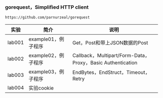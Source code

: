 ### gorequest，Simplified HTTP client
`https://github.com/parnurzeal/gorequest`

|实验|简介|说明|
|---|---|---|
|lab001|example01，例子程序|Get，Post和带上JSON数据的Post|
|lab002|example02，例子程序|Callback，Multipart/Form-Data，Proxy，Basic Authentication|
|lab003|example03，例子程序|EndBytes，EndStruct，Timeout，Retry|
|lab004|实验cookie|